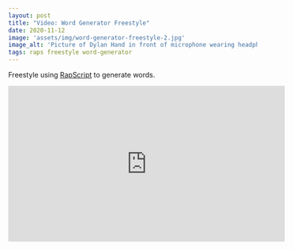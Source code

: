 ```yaml
---
layout: post
title: "Video: Word Generator Freestyle"
date: 2020-11-12
image: 'assets/img/word-generator-freestyle-2.jpg'
image_alt: 'Picture of Dylan Hand in front of microphone wearing headphones'
tags: raps freestyle word-generator
---
```


Freestyle using [RapScript](https://rapscript.net) to generate words.

<iframe width="560" height="315" src="https://www.youtube-nocookie.com/embed/rzUPDRDyVa0" frameborder="0" allow="accelerometer; autoplay; encrypted-media; gyroscope; picture-in-picture" allowfullscreen></iframe>
